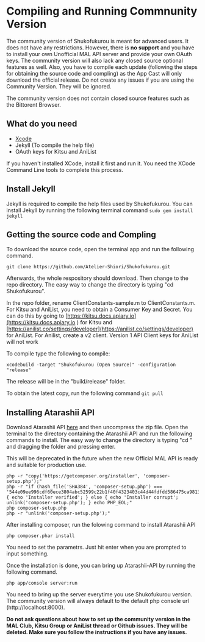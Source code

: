 # Compiling and Running Commnunity Version

The community version of Shukofukurou is meant for advanced users. It does not have any restrictions. However, there is **no support** and you have to install your own Unofficial MAL API server and provide your own OAuth keys. The community version will also lack any closed source optional features as well. Also, you have to compile each update (following the steps for obtaining the source code and compling) as the App Cast will only download the official release. Do not create any issues if you are using the Community Version. They will be ignored.

The community version does not contain closed source features such as the Bittorent Browser.

## What do you need
* [Xcode](https://developer.apple.com/xcode/)
* Jekyll (To compile the help file)
* OAuth keys for Kitsu and AniList

If you haven't installed XCode, install it first and run it. You need the XCode Command Line tools to complete this process.

## Install Jekyll
Jekyll is required to compile the help files used by Shukofukurou. You can install Jekyll by running the following terminal command
```sudo gem install jekyll ```

## Getting the source code and Compling
To download the source code, open the terminal app and run the following command.

```git clone https://github.com/Atelier-Shiori/Shukofukurou.git ```

Afterwards, the whole respository should download. Then change to the repo directory. The easy way to change the directory is typing "cd Shukofukurou".

In the repo folder, rename ClientConstants-sample.m to ClientConstants.m. For Kitsu and AniList, you need to obtain a Consumer Key and Secret. You can do this by going to [https://kitsu.docs.apiary.io](https://kitsu.docs.apiary.io ) for Kitsu and [https://anilist.co/settings/developer](https://anilist.co/settings/developer) for AniList. For Anilist, create a v2 client. Version 1 API Client keys for AniList will not work

To compile type the following to compile:

```xcodebuild -target "Shukofukurou (Open Source)" -configuration "release" ```

The release will be in the "build/release" folder.

To obtain the latest copy, run the following command
```git pull```

## Installing Atarashii API
Download Atarashii API [here](https://bitbucket.org/animeneko/atarashii-api/downloads/?tab=branches) and then uncompress the zip file. Open the terminal to the directory containing the Atarashii API and run the following commands to install. The easy way to change the directory is typing "cd " and dragging the folder and pressing enter.

This will be deprecated in the future when the new Official MAL API is ready and suitable for production use.

```shell
php -r "copy('https://getcomposer.org/installer', 'composer-setup.php');"
php -r "if (hash_file('SHA384', 'composer-setup.php') === '544e09ee996cdf60ece3804abc52599c22b1f40f4323403c44d44fdfdd586475ca9813a858088ffbc1f233e9b180f061') { echo 'Installer verified'; } else { echo 'Installer corrupt'; unlink('composer-setup.php'); } echo PHP_EOL;"
php composer-setup.php
php -r "unlink('composer-setup.php');"
```

After installing composer, run the folowing command to install Atarashii API
```shell
php composer.phar install
```

You need to set the parametrs. Just hit enter when you are prompted to input something.

Once the installation is done, you can bring up Atarashii-API by running the following command.

```shell
php app/console server:run
```

You need to bring up the server everytime you use Shukofukurou version. The community version will always default to the default php console url (http://localhost:8000).

**Do not ask questions about how to set up the community version in the MAL Club, Kitsu Group or AniList thread or Github issues. They will be deleted. Make sure you follow the instructions if you have any issues.**
